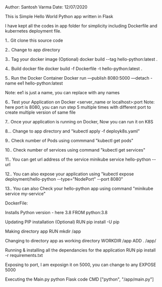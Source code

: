 Author: Santosh Varma
Date: 12/07/2020


This is Simple Hello World Python app written in Flask

I have kept all the codes in app folder for simplicity including Dockerfile and kubernetes deployment file.

1.. Git clone this source code

2.. Change to app directory

3.. Tag your docker image (Optional)
    	docker build --tag hello-python:latest .
      
4.. Build docker file
    docker build -f Dockerfile -t hello-python:latest .

5.. Run the Docker Container
      Docker run —publish 8080:5000 —detach -name ee1 hello-python:latest
      
Note: ee1 is just a name, you can replace with any names

6.. Test your Application on Docker
    <server_name or localhost>:port
Note: here port is 8080, you can run step 5 multiple times with different port to create multiple version of same file

7.. Once your application is running on Docker, Now you can run it on K8S

8... Change to app directory and "kubectl apply -f deployk8s.yaml"

9.. Check number of Pods using commmand "kubectl get pods"

10.. Check number of services using command "kubectl get services"

11.. You can get url address of the service minikube service hello-python --url

12.. You can also expose your application using "kubectl expose deployment/hello-python --type="NodePort" --port 8080"

13.. You can also Check your hello-python app  using command "minikube service my-service"




DockerFile:

Installs Python version - here 3.8
FROM python:3.8

 Updating PIP installation (Optional) 
RUN pip install -U pip

 Making directory app
RUN mkdir /app

 Changing to directory app as working directory
WORKDIR /app
ADD . /app/

 Running & installing all the dependancies for the application
RUN pip install -r requirements.txt

 Exposing to port, I am exposign it on 5000, you can change to any
EXPOSE 5000

 Executing the Main.py python Flask code
CMD ["python", "/app/main.py"]
